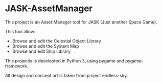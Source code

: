 # JASK-AssetManager

This project is an Asset Manager tool for JASK (Just another Space Game).

This tool allow: 
 - Browse and edit the Celestial Object Library
 - Browse and edit the System Map
 - Browse and edit Ship Library
 
 
This projectis is developted in Python 3, using pygame and pygame-framework.

All design and concept art is taken from project endless-sky.
